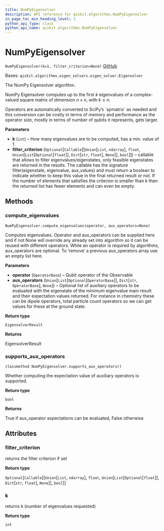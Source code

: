 ```yaml
---
title: NumPyEigensolver
description: API reference for qiskit.algorithms.NumPyEigensolver
in_page_toc_min_heading_level: 1
python_api_type: class
python_api_name: qiskit.algorithms.NumPyEigensolver
---
```


# NumPyEigensolver

<span id="qiskit.algorithms.NumPyEigensolver" />

`NumPyEigensolver(k=1, filter_criterion=None)` [GitHub](https://github.com/qiskit/qiskit/tree/stable/0.20/qiskit/algorithms/eigen_solvers/numpy_eigen_solver.py "view source code")

Bases: `qiskit.algorithms.eigen_solvers.eigen_solver.Eigensolver`

The NumPy Eigensolver algorithm.

NumPy Eigensolver computes up to the first $k$ eigenvalues of a complex-valued square matrix of dimension $n \times n$, with $k \leq n$.

<Admonition title="Note" type="note">
  Operators are automatically converted to SciPy’s `spmatrix` as needed and this conversion can be costly in terms of memory and performance as the operator size, mostly in terms of number of qubits it represents, gets larger.
</Admonition>

**Parameters**

*   **k** (`int`) – How many eigenvalues are to be computed, has a min. value of 1.
*   **filter\_criterion** (`Optional`\[`Callable`\[\[`Union`\[`List`, `ndarray`], `float`, `Union`\[`List`\[`Optional`\[`float`]], `Dict`\[`str`, `float`], `None`]], `bool`]]) – callable that allows to filter eigenvalues/eigenstates, only feasible eigenstates are returned in the results. The callable has the signature filter(eigenstate, eigenvalue, aux\_values) and must return a boolean to indicate whether to keep this value in the final returned result or not. If the number of elements that satisfies the criterion is smaller than k then the returned list has fewer elements and can even be empty.

## Methods

### compute\_eigenvalues

<span id="qiskit.algorithms.NumPyEigensolver.compute_eigenvalues" />

`NumPyEigensolver.compute_eigenvalues(operator, aux_operators=None)`

Computes eigenvalues. Operator and aux\_operators can be supplied here and if not None will override any already set into algorithm so it can be reused with different operators. While an operator is required by algorithms, aux\_operators are optional. To ‘remove’ a previous aux\_operators array use an empty list here.

**Parameters**

*   **operator** (`OperatorBase`) – Qubit operator of the Observable
*   **aux\_operators** (`Union`\[`List`\[`Optional`\[`OperatorBase`]], `Dict`\[`str`, `OperatorBase`], `None`]) – Optional list of auxiliary operators to be evaluated with the eigenstate of the minimum eigenvalue main result and their expectation values returned. For instance in chemistry these can be dipole operators, total particle count operators so we can get values for these at the ground state.

**Return type**

`EigensolverResult`

**Returns**

EigensolverResult

### supports\_aux\_operators

<span id="qiskit.algorithms.NumPyEigensolver.supports_aux_operators" />

`classmethod NumPyEigensolver.supports_aux_operators()`

Whether computing the expectation value of auxiliary operators is supported.

**Return type**

`bool`

**Returns**

True if aux\_operator expectations can be evaluated, False otherwise

## Attributes

<span id="qiskit.algorithms.NumPyEigensolver.filter_criterion" />

### filter\_criterion

returns the filter criterion if set

**Return type**

`Optional`\[`Callable`\[\[`Union`\[`List`, `ndarray`], `float`, `Union`\[`List`\[`Optional`\[`float`]], `Dict`\[`str`, `float`], `None`]], `bool`]]

<span id="qiskit.algorithms.NumPyEigensolver.k" />

### k

returns k (number of eigenvalues requested)

**Return type**

`int`


